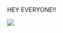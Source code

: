 





HEY EVERYONE!!



![](https://github-profile-trophy.vercel.app/?username=yograjsharma05&theme=gruvbox&no-frame=false&no-bg=false&margin-w=4)
